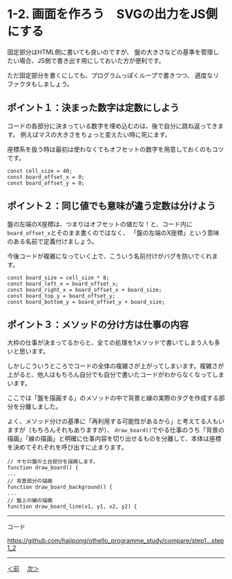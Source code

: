 # 1-2. 画面を作ろう　SVGの出力をJS側にする

固定部分はHTML側に書いても良いのですが、
盤の大きさなどの基準を管理したい場合、JS側で書き出す用にしておいた方が便利です。

ただ固定部分を書くにしても、プログラムっぽくループで書きつつ、
適度なリファクタもしましょう。

## ポイント１：決まった数字は定数にしよう
コードの各部分に決まっている数字を埋め込むのは、後で自分に跳ね返ってきます。
例えばマスの大きさをちょっと変えたい時に死にます。

座標系を扱う時は最初は使わなくてもオフセットの数字を用意しておくのもコツです。
```
const cell_size = 40;
const board_offset_x = 0;
const board_offset_y = 0;
```

## ポイント２：同じ値でも意味が違う定数は分けよう
盤の左端のX座標は、つまりはオフセットの値だな！と、コード内に`board_offset_x`とそのまま書くのではなく、
「盤の左端のX座標」という意味のある名前で定義付けましょう。

今後コードが複雑になっていく上で、こういう名前付けがバグを防いでくれます。
```
const board_size = cell_size * 8;
const board_left_x = board_offset_x;
const board_right_x = board_offset_x + board_size;
const board_top_y = board_offset_y;
const board_bottom_y = board_offset_y + board_size;
```

## ポイント３：メソッドの分け方は仕事の内容
大枠の仕事が決まってるからと、全ての処理を1メソッドで書いてしまう人も多いと思います。

しかしこういうところでコードの全体の複雑さが上がってしまいます。複雑さが上がると、他人はもちろん自分でも自分で書いたコードがわからなくなってしまいます。

ここでは「盤を描画する」のメソッドの中で背景と線の実際のタグを作成する部分を分離しました。

よく、メソッド分けの基準に「再利用する可能性があるから」と考えてる人もいますが（もちろんそれもありますが）、
`draw_board()`でやる仕事のうち「背景の描画」「線の描画」と明確に仕事内容を切り出せるものを分離して、本体は座標を決めてそれぞれを呼び出すに止まります。
```
// オセロ盤の土台部分を描画します。
function draw_board() {
...
// 背景部分の描画
function draw_board_background() {
...
// 盤上の線の描画
function draw_board_line(x1, y1, x2, y2) {
```
- - -
コード

https://github.com/hajipong/othello_programme_study/compare/step1...step1_2
- - -

[＜前](https://github.com/hajipong/othello_programme_study/tree/step1)　
[次＞](https://github.com/hajipong/othello_programme_study/tree/step1_3)
